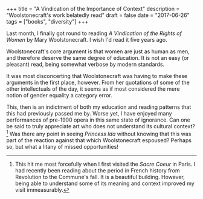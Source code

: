 +++
title = "A Vindication of the Importance of Context"
description = "Woolstonecraft's work belatedly read"
draft = false
date = "2017-06-26"
tags = ["books", "diversity"]
+++

Last month, I finally got round to reading _A Vindication of the Rights of Women_ by Mary Woolstonecraft. I wish I'd read it five years ago.

Woolstonecraft's core argument is that women are just as human as men, and therefore deserve the same degree of education. It is not an easy (or pleasant) read, being somewhat verbose by modern standards.

It was most disconcerting that Woolstonecraft was having to make these arguments in the first place, however. From her quotations of some of the other intellectuals of the day, it seems as if most considered the mere notion of gender equality a category error.

This, then is an indictment of both my education and reading patterns that this had previously passed me by. Worse yet, I have enjoyed many performances of pre-1900 opera in this same state of ignorance. Can one be said to truly appreciate art who does not understand its cultural context?[^1] Was there any point in seeing _Princess Ida_ without knowing that this was part of the reaction against that which Woolstonecraft espoused? Perhaps so, but what a litany of missed opportunities!

[^1]: This hit me most forcefully when I first visited the _Sacre Coeur_ in Paris. I had recently been reading about the period in French history from  Revolution to the Commune's fall. It is a beautiful building. However, being able to understand some of its meaning and context improved my visit immeasurably.

